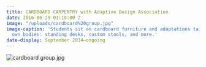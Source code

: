 ```yaml
---
title: CARDBOARD CARPENTRY with Adaptive Design Association
date: 2016-06-29 01:18:00 Z
image: "/uploads/cardboard%20group.jpg"
image-caption: 'Students sit on cardboard furniture and adaptations tailored to their
  own bodies: standing desks, custom stools, and more.'
date-display: September 2014–ongoing
---
```


![cardboard group.jpg](/uploads/cardboard%20group.jpg)